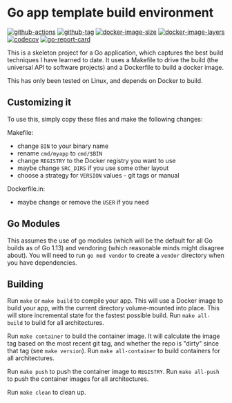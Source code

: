 # Go app template build environment

<!--
[![Build Status](https://travis-ci.org/thockin/go-build-template.svg?branch=master)](https://travis-ci.org/thockin/go-build-template)
-->

[![github-actions](https://github.com/theohbrothers/go-build-template/workflows/ci/badge.svg)](https://github.com/theohbrothers/go-build-template/actions)
[![github-tag](https://img.shields.io/github/tag/theohbrothers/go-build-template)](https://github.com/theohbrothers/go-build-template/releases/)
[![docker-image-size](https://img.shields.io/microbadger/image-size/theohbrothers/go-build-template/latest)](https://hub.docker.com/r/theohbrothers/go-build-template)
[![docker-image-layers](https://img.shields.io/microbadger/layers/theohbrothers/go-build-template/latest)](https://hub.docker.com/r/theohbrothers/go-build-template)
[![codecov](https://codecov.io/gh/theohbrothers/go-build-template/branch/master/graph/badge.svg)](https://codecov.io/gh/theohbrothers/go-build-template)
[![go-report-card](https://goreportcard.com/badge/github.com/theohbrothers/go-build-template)](https://goreportcard.com/report/github.com/theohbrothers/go-build-template)

This is a skeleton project for a Go application, which captures the best build
techniques I have learned to date.  It uses a Makefile to drive the build (the
universal API to software projects) and a Dockerfile to build a docker image.

This has only been tested on Linux, and depends on Docker to build.

## Customizing it

To use this, simply copy these files and make the following changes:

Makefile:
   - change `BIN` to your binary name
   - rename `cmd/myapp` to `cmd/$BIN`
   - change `REGISTRY` to the Docker registry you want to use
   - maybe change `SRC_DIRS` if you use some other layout
   - choose a strategy for `VERSION` values - git tags or manual

Dockerfile.in:
   - maybe change or remove the `USER` if you need

## Go Modules

This assumes the use of go modules (which will be the default for all Go builds
as of Go 1.13) and vendoring (which reasonable minds might disagree about).
You will need to run `go mod vendor` to create a `vendor` directory when you
have dependencies.

## Building

Run `make` or `make build` to compile your app.  This will use a Docker image
to build your app, with the current directory volume-mounted into place.  This
will store incremental state for the fastest possible build.  Run `make
all-build` to build for all architectures.

Run `make container` to build the container image.  It will calculate the image
tag based on the most recent git tag, and whether the repo is "dirty" since
that tag (see `make version`).  Run `make all-container` to build containers
for all architectures.

Run `make push` to push the container image to `REGISTRY`.  Run `make all-push`
to push the container images for all architectures.

Run `make clean` to clean up.
